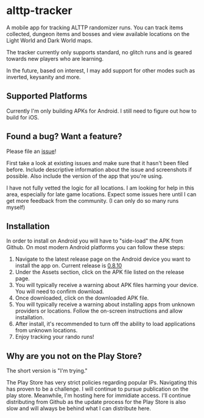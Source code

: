 # alttp-tracker
A mobile app for tracking ALTTP randomizer runs. You can track items collected, dungeon items and bosses and view available locations on the Light World and Dark World maps.

The tracker currently only supports standard, no glitch runs and is geared towards new players who are learning.

In the future, based on interest, I may add support for other modes such as inverted, keysanity and more.

## Supported Platforms
Currently I'm only building APKs for Android. I still need to figure out how to build for iOS.

## Found a bug? Want a feature?
Please file an [issue](https://github.com/thecodeflayer/alttp-tracker/issues)!

First take a look at existing issues and make sure that it hasn't been filed before. Include descriptive information about the issue and screenshots if possible. Also include the version of the app that you're using.

I have not fully vetted the logic for all locations. I am looking for help in this area, especially for late game locations. Expect some issues here until I can get more feedback from the community. (I can only do so many runs myself)

## Installation
In order to install on Android you will have to "side-load" the APK from Github. On most modern Android platforms you can follow these steps:
1. Navigate to the latest release page on the Android device you want to install the app on. Current release is [0.8.10](https://github.com/thecodeflayer/alttp-tracker/releases/tag/0.8.10)
2. Under the Assets section, click on the APK file listed on the release page.
3. You will typically receive a warning about APK files harming your device. You will need to confirm download.
4. Once downloaded, click on the downloaded APK file.
5. You will typically receive a warning about installing apps from unknown providers or locations. Follow the on-screen instructions and allow installation.
6. After install, it's recommended to turn off the ability to load applications from unknown locations.
7. Enjoy tracking your rando runs!

## Why are you not on the Play Store?
The short version is "I'm trying."

The Play Store has very strict policies regarding popular IPs. Navigating this has proven to be a challenge. I will continue to pursue publication on the play store. Meanwhile, I'm hosting here for immidiate access. I'll continue distributing from Github as the update process for the Play Store is also slow and will always be behind what I can distribute here.
